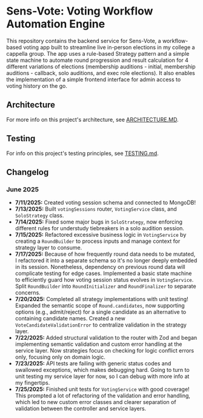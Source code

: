 # Sens-Vote: Voting Workflow Automation Engine

This repository contains the backend service for Sens-Vote, a workflow-based voting app built to streamline live in-person elections in my college a cappella group. The app uses a rule-based Strategy pattern and a simple state machine to automate round progression and result calculation for 4 different variations of elections (membership auditions - initial, membership auditions - callback, solo auditions, and exec role elections). It also enables the implementation of a simple frontend interface for admin access to voting history on the go.

## Architecture

For more info on this project's architecture, see [ARCHITECTURE.MD](docs/ARCHITECTURE.md).

## Testing

For info on this project's testing principles, see [TESTING.md](docs/TESTING.md).

## Changelog

### June 2025

- **7/11/2025:** Created voting session schema and connected to MongoDB!
- **7/13/2025:** Built `votingSessions` router, `VotingService` class, and `SoloStrategy` class.
- **7/14/2025:** Fixed some major bugs in `SoloStrategy`, now enforcing different rules for understudy tiebreakers in a solo audition session.
- **7/15/2025:** Refactored excessive business logic in `VotingService` by creating a `RoundBuilder` to process inputs and manage context for strategy layer to consume.
- **7/17/2025:** Because of how frequently round data needs to be mutated, I refactored it into a separate schema so it's no longer deeply embedded in its session. Nonetheless, dependency on previous round data will complicate testing for edge cases. Implemented a basic state machine to efficiently guard how voting session status evolves in `VotingService`. Split `RoundBuilder` into `RoundInitializer` and `RoundFinalizer` to separate concerns.
- **7/20/2025:** Completed all strategy implementations with unit testing! Expanded the semantic scope of `Round.candidates`, now supporting options (e.g., admit/reject) for a single candidate as an alternative to containing candidate names. Created a new `VoteCandidateValidationError` to centralize validation in the strategy layer.
- **7/22/2025:** Added structural validation to the router with Zod and began implementing semantic validation and custom error handling at the service layer. Now strategies focus on checking for logic conflict errors only, focusing only on domain logic.
- **7/23/2025:** API tests are failing with generic status codes and swallowed exceptions, which makes debugging hard. Going to turn to unit testing my service layer for now, so I can debug with more info at my fingertips.
- **7/25/2025:** Finished unit tests for `VotingService` with good coverage! This prompted a lot of refactoring of the validation and error handling, which led to new custom error classes and clearer separation of validation between the controller and service layers.
